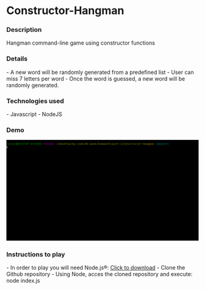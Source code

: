 # Constructor-Hangman

<h3>Description</h3>
Hangman command-line game using constructor functions

<h3>Details</h3>
- A new word will be randomly generated from a predefined list
- User can miss 7 letters per word
- Once the word is guessed, a new word will be randomly generated.

<h3>Technologies used</h3>
- Javascript
- NodeJS

<h3>Demo</h3>

<img src=gif/gif.gif>

<h3>Instructions to play</h3>
- In order to play you will need Node.js®:
<a href="https://nodejs.org/en/">Click to download</a>
- Clone the Github repository
- Using Node, acces the cloned repository and execute: node index.js
